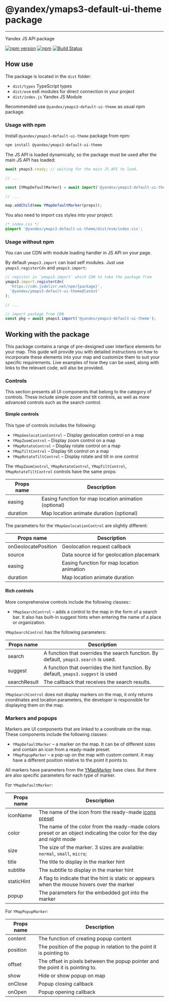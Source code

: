 # @yandex/ymaps3-default-ui-theme package

---

Yandex JS API package

[![npm version](https://badge.fury.io/js/%40yandex%2Fymaps3-default-ui-theme.svg)](https://badge.fury.io/js/%40yandex%2Fymaps3-default-ui-theme)
[![npm](https://img.shields.io/npm/dm/@yandex/ymaps3-default-ui-theme.svg)](https://www.npmjs.com/package/@yandex/ymaps3-default-ui-theme)
[![Build Status](https://github.com/yandex/ymaps3-default-ui-theme/workflows/Run%20tests/badge.svg)](https://github.com/yandex/@yandex/ymaps3-default-ui-theme/actions/workflows/tests.yml)

## How use

The package is located in the `dist` folder:

- `dist/types` TypeScript types
- `dist/esm` es6 modules for direct connection in your project
- `dist/index.js` Yandex JS Module

Recommended use `@yandex/ymaps3-default-ui-theme` as usual npm package.

### Usage with npm

Install `@yandex/ymaps3-default-ui-theme` package from npm:

```sh
npm install @yandex/ymaps3-default-ui-theme
```

The JS API is loaded dynamically, so the package must be used after the main JS API has loaded:

```js
await ymaps3.ready; // waiting for the main JS API to load.

// ...

const {YMapDefaultMarker} = await import('@yandex/ymaps3-default-ui-theme');

// ...

map.addChild(new YMapDefaultMarker(props));
```

You also need to import css styles into your project:

```css
/* index.css */
@import '@yandex/ymaps3-default-ui-theme/dist/esm/index.css';
```

### Usage without npm

You can use CDN with module loading handler in JS API on your page.

By default `ymaps3.import` can load self modules.
Just use `ymaps3.registerCdn` and `ymaps3.import`:

```js
// register in `ymaps3.import` which CDN to take the package from
ymaps3.import.registerCdn(
  'https://cdn.jsdelivr.net/npm/{package}',
  '@yandex/ymaps3-default-ui-theme@latest'
);

// ...

// import package from CDN
const pkg = await ymaps3.import('@yandex/ymaps3-default-ui-theme');
```

## Working with the package

This package contains a range of pre-designed user interface elements for your map.
This guide will provide you with detailed instructions on how to incorporate these
elements into your map and customize them to suit your specific requirements.
Live examples of how they can be used, along with links to the relevant code, will also be provided.

### Controls

This section presents all UI components that belong to the category of controls.
These include simple zoom and tilt controls, as well as more advanced controls such as the search control.

#### Simple controls

This type of controls includes the following:

- `YMapGeolocationControl` – Display geolocation control on a map
- `YMapZoomControl` – Display zoom control on a map
- `YMapRotateControl` – Display rotate control on a map
- `YMapTiltControl` – Display tilt control on a map
- `YMapRotateTiltControl` – Display rotate and tilt in one control

The `YMapZoomControl`, `YMapRotateControl`, `YMapTiltControl`, `YMapRotateTiltControl` controls have the same props:

| Props name | Description                                           |
| ---------- | ----------------------------------------------------- |
| easing     | Easing function for map location animation (optional) |
| duration   | Map location animate duration (optional)              |

The parameters for the `YMapGeolocationControl` are slightly different:

| Props name          | Description                                |
| ------------------- | ------------------------------------------ |
| onGeolocatePosition | Geolocation request callback               |
| source              | Data source id for geolocation placemark   |
| easing              | Easing function for map location animation |
| duration            | Map location animate duration              |

#### Rich controls

More comprehensive controls include the following classes::

- `YMapSearchControl` – adds a control to the map in the form of a search bar.
  It also has built-in suggest hints when entering the name of a place or organization.

`YMapSearchControl` has the following parameters:

| Props name   | Description                                                                         |
| ------------ | ----------------------------------------------------------------------------------- |
| search       | A function that overrides the search function. By default, `ymaps3.search` is used. |
| suggest      | A function that overrides the hint function. By default, `ymaps3.suggest` is used   |
| searchResult | The callback that receives the search results.                                      |

`YMapSearchControl` does not display markers on the map, it only returns coordinates and location parameters,
the developer is responsible for displaying them on the map.

### Markers and popups

Markers are UI components that are linked to a coordinate on the map.
These components include the following classes:

- `YMapDefaultMarker` – a marker on the map. It can be of different sizes and contain an icon from a ready-made preset.
- `YMapPopupMarker` – a pop-up on the map with custom content.
  It may have a different position relative to the point it points to.

All markers have parameters from the [YMapMarker](https://yandex.ru/dev/maps/jsapi/doc/3.0/ref/index.html#YMapMarkerProps) base class.
But there are also specific parameters for each type of marker.

For `YMapDefaultMarker`:

| Props name | Description                                                                                                                                        |
| ---------- | -------------------------------------------------------------------------------------------------------------------------------------------------- |
| iconName   | The name of the icon from the ready-made [icons preset](https://github.com/ymaps3-world/ymaps3-default-ui-theme/blob/main/docs/icons.generated.md) |
| color      | The name of the color from the ready-made colors preset or an object indicating the color for the day and night mode                               |
| size       | The size of the marker. 3 sizes are available: `normal`, `small`, `micro`;                                                                         |
| title      | The title to display in the marker hint                                                                                                            |
| subtitle   | The subtitle to display in the marker hint                                                                                                         |
| staticHint | A flag to indicate that the hint is static or appears when the mouse hovers over the marker                                                        |
| popup      | The parameters for the embedded got into the marker                                                                                                |

For `YMapPopupMarker`:

| Props name | Description                                                                     |
| ---------- | ------------------------------------------------------------------------------- |
| content    | The function of creating popup content                                          |
| position   | The position of the popup in relation to the point it is pointing to            |
| offset     | The offset in pixels between the popup pointer and the point it is pointing to. |
| show       | Hide or show popup on map                                                       |
| onClose    | Popup closing callback                                                          |
| onOpen     | Popup opening callback                                                          |
